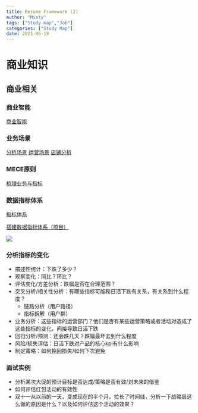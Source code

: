 ```yaml
---
title: Resume Framework (2)
author: "Misty"
tags: ["Study map","Job"]
categories: ["Study Map"]
date: 2021-06-19
---
```




# 商业知识

## 商业相关

### 商业智能

[商业智能](https://www.m1sty.com/2021/note_bi_map/)


### 业务场景

[分析场景](https://www.m1sty.com/2021/note_operational-issues/)
[运营场景](https://www.m1sty.com/2021/note_industry-and-business-scenarios/)
[店铺分析](https://www.m1sty.com/2021/note_shop-analysis/)

### MECE原则

[梳理业务与指标](https://www.m1sty.com/2021/project_data-index_content/#%E6%A2%B3%E7%90%86%E4%B8%9A%E5%8A%A1%E4%B8%8E%E6%8C%87%E6%A0%87)

### 数据指标体系

[指标体系](https://www.m1sty.com/2021/note_operational-issues/#%E6%8C%87%E6%A0%87%E4%BD%93%E7%B3%BB)

[搭建数据指标体系（项目）](https://www.m1sty.com/2021/project_data-index_content/)

![](https://raw.githubusercontent.com/M1styDay/image_hosting/master/hugo_images/%E5%9B%BE%E7%89%87%201.png)

### 分析指标的变化
* 描述性统计：下跌了多少？
* 观察变化：同比？环比？
* 评估变化/方差分析：跌幅是否在合理范围？
* 交叉分析/相关性分析：有哪些指标可能和日活下跌有关系，有关系到什么程度？
    * 链路分析（用户路径）
    * 指标拆解（用户群）
* 业务分析：这些指标的运营部门？他们是否有某些运营策略或者活动对造成了这些指标的变化，间接导致日活下跌
* 回归分析/预测：还会跌几天？跌幅最坏去到什么程度
* 风险/损失评估：日活下跌对产品的核心kpi有什么影响
* 制定策略：如何挽回损失/如何下次避免

### 面试实例
* 分析某次大促的预计目标是否达成/策略是否有效/对未来的借鉴
* 如何评估红包活动的有效性
* 双十一从以前的一天，变成现在的半个月，拉长了时间线，分析一下战略层这么做的原因是什么？以及如何评估这个活动的效果？